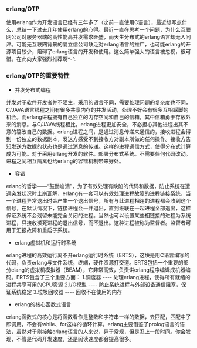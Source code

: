 ### erlang/OTP

使用erlang作为开发语言已经有三年多了（之前一直使用C语言），最近想写点什么，总结一下过去几年使用erlang的心得。最近一直在思考一个问题，为什么互联网公司对服务器端的高性能高并发需求旺盛，而天生分布式的erlang语言却无人问津。可能无互联网背景的爱立信公司缺乏对erlang语言的推广，也可能erlang的开源项目较少，阻碍了erlang语言的开发和使用。这么简单强大的语言被忽视，很可惜。在此向大家强烈推荐啊^-^.

### erlang/OTP的重要特性

- 并发分布式编程

并发对于软件开发者并不陌生，采用的语言不同，需要处理问题的复杂度也不同，C/JAVA语言线程之间有很多共享内存的并发活动，处理不好会有很多互相踩脚的机会。而erlang进程拥有自己独立的内存空间和自己的信箱，其中信箱勇于存放外来的消息。与C/JAVA线程相比，erlang进程更加安全，不必担心其他进程出其不意的篡改自己的数据。erlang进程之间，是通过消息传递来通信的，接收进程会得到一份独立的数据副本，发送方感受不到接收方对副本所做的任何操作。接收方告知发送方数据的状态也是通过消息的传递。这样的进程通信方式，使得分布式计算成为可能。对于采用erlang开发的软件。部署分布式系统。不需要任何代码改动。进程之间相互隔离也给erlang的容错机制带来好处。

- 容错

erlang的哲学——“鼓励崩溃”，为了有效处理有缺陷的代码和数据，防止系统在遭遇突发状况时土崩瓦解，erlang有一套可以有效处理进程故障的进程链接系统，当一个进程异常退出时会产生一个退出信号，所有与此进程相连的进程都会收到这个信号，在默认情况下，链接进程会一并退出，直到级联在一起进程全部退出，这样保证系统不会残留未能完全关闭的进程。当然也可以设置某些相链接的进程为系统进程，只接收濒死进程的退出信号，而不退出。这种进程被称为监督者。监督者可用于汇报故障和重启子系统。

- erlang虚拟机和运行时系统

erlang进程的高效运行离不开erlang运行时系统（ERTS），这块是用C语言编写的代码，负责erlang与文件系统，终端，硬件资源打交道。ERTS包括一个重要的部分elang的虚拟机模拟器（BEAM），它非常高效，负责讲erlang程序编译成机器编码。ERTS包含了三个重要方面：
1.调度器  ---- 处理erlang进程，使得所有就绪的进程共享可用的CPU资源
2.I/O模型  ---- 防止系统进程与外部设备通信阻塞，保证系统稳定
3.垃圾回收器 ---- 回收不在使用的内存

- erlang的核心函数式语言

erlang函数式的核心是将函数看作是整数和字符串一样的数据，去匹配，匹配中了即调用，不会有while、for这样的循环计算。erlang主要借鉴了prolog语言的语法，虽然对于刚接触erlang语言的人来说，异于常规，但是忍上一段时间。你会发现，不管是代码开发速度，还是阅读速度都会提高很多。


